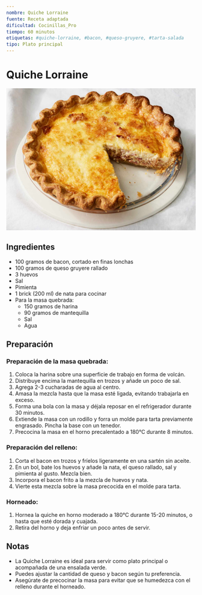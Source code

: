 ```yaml
---
nombre: Quiche Lorraine
fuente: Receta adaptada
dificultad: Cocinillas_Pro
tiempo: 60 minutos
etiquetas: #quiche-lorraine, #bacon, #queso-gruyere, #tarta-salada
tipo: Plato principal
---
```


# Quiche Lorraine

![Imagen del plato](img/quiche-lorraine.jpg)

## Ingredientes

- 100 gramos de bacon, cortado en finas lonchas
- 100 gramos de queso gruyere rallado
- 3 huevos
- Sal
- Pimienta
- 1 brick (200 ml) de nata para cocinar
- Para la masa quebrada:
  - 150 gramos de harina
  - 90 gramos de mantequilla
  - Sal
  - Agua

## Preparación

### Preparación de la masa quebrada:

1. Coloca la harina sobre una superficie de trabajo en forma de volcán.
2. Distribuye encima la mantequilla en trozos y añade un poco de sal.
3. Agrega 2-3 cucharadas de agua al centro.
4. Amasa la mezcla hasta que la masa esté ligada, evitando trabajarla en exceso.
5. Forma una bola con la masa y déjala reposar en el refrigerador durante 30 minutos.
6. Extiende la masa con un rodillo y forra un molde para tarta previamente engrasado. Pincha la base con un tenedor.
7. Precocina la masa en el horno precalentado a 180°C durante 8 minutos.

### Preparación del relleno:

1. Corta el bacon en trozos y fríelos ligeramente en una sartén sin aceite.
2. En un bol, bate los huevos y añade la nata, el queso rallado, sal y pimienta al gusto. Mezcla bien.
3. Incorpora el bacon frito a la mezcla de huevos y nata.
4. Vierte esta mezcla sobre la masa precocida en el molde para tarta.

### Horneado:

1. Hornea la quiche en horno moderado a 180°C durante 15-20 minutos, o hasta que esté dorada y cuajada.
2. Retira del horno y deja enfriar un poco antes de servir.

## Notas

- La Quiche Lorraine es ideal para servir como plato principal o acompañada de una ensalada verde.
- Puedes ajustar la cantidad de queso y bacon según tu preferencia.
- Asegúrate de precocinar la masa para evitar que se humedezca con el relleno durante el horneado.

